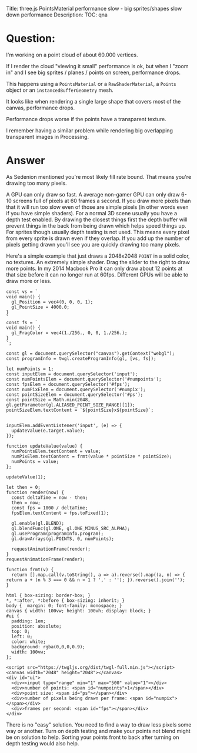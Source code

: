 Title: three.js PointsMaterial performance slow - big sprites/shapes slow down performance
Description:
TOC: qna

# Question:

I'm working on a point cloud of about 60.000 vertices.

If I render the cloud "viewing it small" performance is ok, but when I "zoom in" and I see big sprites / planes / points on screen, performance drops.

This happens using a `PointsMaterial` or a `RawShaderMaterial`, a `Points` object or an `instancedBufferGeometry` mesh.

It looks like when rendering a single large shape that covers most of the canvas, performance drops.

Performance drops worse if the points have a transparent texture.

I remember having a similar problem while rendering big overlapping transparent images in Processing.

# Answer

As Sedenion mentioned you're most likely fill rate bound. That means you're drawing too many pixels.

A GPU can only draw so fast. A average non-gamer GPU can only draw 6-10 screens full of pixels at 60 frames a second. If you draw more pixels than that it will run too slow even of those are simple pixels (in other words even if you have simple shaders). For a normal 3D scene usually you have a depth test enabled. By drawing the closest things first the depth buffer will prevent things in the back from being drawn which helps speed things up. For sprites though usually depth testing is not used. This means every pixel from every sprite is drawn even if they overlap. If you add up the number of pixels getting drawn you'll see you are quickly drawing too many pixels.

Here's a simple example that just draws a 2048x2048 `POINT` in a solid color, no textures. An extremely simple shader. Drag the slider to the right to draw more points. In my 2014 Macbook Pro it can only draw about 12 points at that size before it can no longer run at 60fps. Different GPUs will be able to draw more or less. 

<!-- begin snippet: js hide: true console: true babel: false -->

<!-- language: lang-js -->

    const vs = `
    void main() {
      gl_Position = vec4(0, 0, 0, 1);
      gl_PointSize = 4000.0;
    }
    `
    const fs = `
    void main() {
      gl_FragColor = vec4(1./256., 0, 0, 1./256.);
    }
    `;

    const gl = document.querySelector("canvas").getContext("webgl");
    const programInfo = twgl.createProgramInfo(gl, [vs, fs]);

    let numPoints = 1;
    const inputElem = document.querySelector('input');
    const numPointsElem = document.querySelector('#numpoints');
    const fpsElem = document.querySelector('#fps');
    const numPixElem = document.querySelector('#numpix');
    const pointSizeElem = document.querySelector('#ps');
    const pointSize = Math.min(2048, gl.getParameter(gl.ALIASED_POINT_SIZE_RANGE)[1]);
    pointSizeElem.textContent = `${pointSize}x${pointSize}`;


    inputElem.addEventListener('input', (e) => {
      updateValue(e.target.value);
    });

    function updateValue(value) {
      numPointsElem.textContent = value;
      numPixElem.textContent = frmt(value * pointSize * pointSize);
      numPoints = value;
    };

    updateValue(1);

    let then = 0;
    function render(now) {
      const deltaTime = now - then;
      then = now;
      const fps = 1000 / deltaTime;
      fpsElem.textContent = fps.toFixed(1);
      
      gl.enable(gl.BLEND);
      gl.blendFunc(gl.ONE, gl.ONE_MINUS_SRC_ALPHA);
      gl.useProgram(programInfo.program);
      gl.drawArrays(gl.POINTS, 0, numPoints);

      requestAnimationFrame(render);
    }
    requestAnimationFrame(render);

    function frmt(v) {
      return [].map.call(v.toString(), a => a).reverse().map((a, n) => { return a + (n % 3 === 0 && n > 1 ? ',' : ''); }).reverse().join('');
    }

<!-- language: lang-css -->

    html { box-sizing: border-box; }
    *, *:after, *:before { box-sizing: inherit; }
    body {  margin: 0; font-family: monospace; }
    canvas { width: 100vw; height: 100vh; display: block; }
    #ui { 
      padding: 1em;
      position: absolute; 
      top: 0; 
      left: 0; 
      color: white; 
      background: rgba(0,0,0,0.9); 
      width: 100vw;
    };

<!-- language: lang-html -->

    <script src="https://twgljs.org/dist/twgl-full.min.js"></script>
    <canvas width="2048" height="2048"></canvas>
    <div id="ui">
      <div><input type="range" min="1" max="500" value="1"></div>
      <div>number of points: <span id="numpoints">1</span></div>
      <div>point size: <span id="ps"></span></div>
      <div>number of pixels being drawn per frame: <span id="numpix"></span></div>
      <div>frames per second: <span id="fps"></span></div>
    </div>

<!-- end snippet -->


There is no "easy" solution. You need to find a way to draw less pixels some way or another. Turn on depth testing and make your points not blend might be on solution to help. Sorting your points front to back after turning on depth testing would also help.
